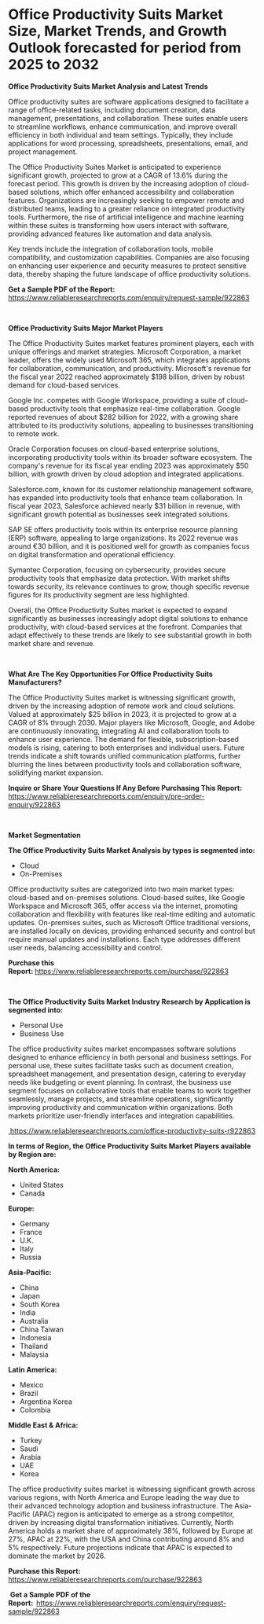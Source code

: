 <p><h1>Office Productivity Suits Market Size, Market Trends, and Growth Outlook forecasted for period from 2025 to 2032</h1></p><p><strong>Office Productivity Suits Market Analysis and Latest Trends</strong></p>
<p><p>Office productivity suites are software applications designed to facilitate a range of office-related tasks, including document creation, data management, presentations, and collaboration. These suites enable users to streamline workflows, enhance communication, and improve overall efficiency in both individual and team settings. Typically, they include applications for word processing, spreadsheets, presentations, email, and project management.</p><p>The Office Productivity Suites Market is anticipated to experience significant growth, projected to grow at a CAGR of 13.6% during the forecast period. This growth is driven by the increasing adoption of cloud-based solutions, which offer enhanced accessibility and collaboration features. Organizations are increasingly seeking to empower remote and distributed teams, leading to a greater reliance on integrated productivity tools. Furthermore, the rise of artificial intelligence and machine learning within these suites is transforming how users interact with software, providing advanced features like automation and data analysis.</p><p>Key trends include the integration of collaboration tools, mobile compatibility, and customization capabilities. Companies are also focusing on enhancing user experience and security measures to protect sensitive data, thereby shaping the future landscape of office productivity solutions.</p></p>
<p><strong>Get a Sample PDF of the Report:&nbsp;</strong> <a href="https://www.reliableresearchreports.com/enquiry/request-sample/922863?utm_campaign=12&utm_medium=2&utm_source=Github&utm_content=ia&utm_term=18042025&utm_id=office-productivity-suits">https://www.reliableresearchreports.com/enquiry/request-sample/922863</a></p>
<p>&nbsp;</p>
<p><strong>Office Productivity Suits Major Market Players</strong></p>
<p><p>The Office Productivity Suites market features prominent players, each with unique offerings and market strategies. Microsoft Corporation, a market leader, offers the widely used Microsoft 365, which integrates applications for collaboration, communication, and productivity. Microsoft's revenue for the fiscal year 2022 reached approximately $198 billion, driven by robust demand for cloud-based services.</p><p>Google Inc. competes with Google Workspace, providing a suite of cloud-based productivity tools that emphasize real-time collaboration. Google reported revenues of about $282 billion for 2022, with a growing share attributed to its productivity solutions, appealing to businesses transitioning to remote work.</p><p>Oracle Corporation focuses on cloud-based enterprise solutions, incorporating productivity tools within its broader software ecosystem. The company's revenue for its fiscal year ending 2023 was approximately $50 billion, with growth driven by cloud adoption and integrated applications. </p><p>Salesforce.com, known for its customer relationship management software, has expanded into productivity tools that enhance team collaboration. In fiscal year 2023, Salesforce achieved nearly $31 billion in revenue, with significant growth potential as businesses seek integrated solutions.</p><p>SAP SE offers productivity tools within its enterprise resource planning (ERP) software, appealing to large organizations. Its 2022 revenue was around €30 billion, and it is positioned well for growth as companies focus on digital transformation and operational efficiency.</p><p>Symantec Corporation, focusing on cybersecurity, provides secure productivity tools that emphasize data protection. With market shifts towards security, its relevance continues to grow, though specific revenue figures for its productivity segment are less highlighted.</p><p>Overall, the Office Productivity Suites market is expected to expand significantly as businesses increasingly adopt digital solutions to enhance productivity, with cloud-based services at the forefront. Companies that adapt effectively to these trends are likely to see substantial growth in both market share and revenue.</p></p>
<p>&nbsp;</p>
<p><strong>What Are The Key Opportunities For Office Productivity Suits Manufacturers?</strong></p>
<p><p>The Office Productivity Suites market is witnessing significant growth, driven by the increasing adoption of remote work and cloud solutions. Valued at approximately $25 billion in 2023, it is projected to grow at a CAGR of 8% through 2030. Major players like Microsoft, Google, and Adobe are continuously innovating, integrating AI and collaboration tools to enhance user experience. The demand for flexible, subscription-based models is rising, catering to both enterprises and individual users. Future trends indicate a shift towards unified communication platforms, further blurring the lines between productivity tools and collaboration software, solidifying market expansion.</p></p>
<p><strong>Inquire or Share Your Questions If Any Before Purchasing This Report:</strong> <a href="https://www.reliableresearchreports.com/enquiry/pre-order-enquiry/922863?utm_campaign=12&utm_medium=2&utm_source=Github&utm_content=ia&utm_term=18042025&utm_id=office-productivity-suits">https://www.reliableresearchreports.com/enquiry/pre-order-enquiry/922863</a></p>
<p>&nbsp;</p>
<p><strong>Market Segmentation</strong></p>
<p><strong>The Office Productivity Suits Market Analysis by types is segmented into:</strong></p>
<p><ul><li>Cloud</li><li>On-Premises</li></ul></p>
<p><p>Office productivity suites are categorized into two main market types: cloud-based and on-premises solutions. Cloud-based suites, like Google Workspace and Microsoft 365, offer access via the internet, promoting collaboration and flexibility with features like real-time editing and automatic updates. On-premises suites, such as Microsoft Office traditional versions, are installed locally on devices, providing enhanced security and control but require manual updates and installations. Each type addresses different user needs, balancing accessibility and control.</p></p>
<p><strong>Purchase this Report:&nbsp;</strong><a href="https://www.reliableresearchreports.com/purchase/922863?utm_campaign=12&utm_medium=2&utm_source=Github&utm_content=ia&utm_term=18042025&utm_id=office-productivity-suits">https://www.reliableresearchreports.com/purchase/922863</a></p>
<p>&nbsp;</p>
<p><strong>The Office Productivity Suits Market Industry Research by Application is segmented into:</strong></p>
<p><ul><li>Personal Use</li><li>Business Use</li></ul></p>
<p><p>The office productivity suites market encompasses software solutions designed to enhance efficiency in both personal and business settings. For personal use, these suites facilitate tasks such as document creation, spreadsheet management, and presentation design, catering to everyday needs like budgeting or event planning. In contrast, the business use segment focuses on collaborative tools that enable teams to work together seamlessly, manage projects, and streamline operations, significantly improving productivity and communication within organizations. Both markets prioritize user-friendly interfaces and integration capabilities.</p></p>
<p><a href="https://www.reliableresearchreports.com/office-productivity-suits-r922863?utm_campaign=12&utm_medium=2&utm_source=Github&utm_content=ia&utm_term=18042025&utm_id=office-productivity-suits">&nbsp;https://www.reliableresearchreports.com/office-productivity-suits-r922863</a></p>
<p><strong>In terms of Region, the Office Productivity Suits Market Players available by Region are:</strong></p>
<p>
    <p> <strong> North America: </strong>
        <ul>
            <li>United States</li>
            <li>Canada</li>
        </ul>
        </p> 
    <p> <strong> Europe: </strong>
        <ul>
            <li>Germany</li>
            <li>France</li>
            <li>U.K.</li>
            <li>Italy</li>
            <li>Russia</li>
        </ul>
        </p> 
    <p> <strong> Asia-Pacific: </strong>
        <ul>
            <li>China</li>
            <li>Japan</li>
            <li>South Korea</li>
            <li>India</li>
            <li>Australia</li>
            <li>China Taiwan</li>
            <li>Indonesia</li>
            <li>Thailand</li>
            <li>Malaysia</li>
        </ul>
        </p> 
    <p> <strong> Latin America: </strong>
        <ul>
            <li>Mexico</li>
            <li>Brazil</li>
            <li>Argentina Korea</li>
            <li>Colombia</li>
        </ul>
        </p> 
    <p> <strong> Middle East & Africa: </strong>
        <ul>
            <li>Turkey</li>
            <li>Saudi</li>
            <li>Arabia</li>
            <li>UAE</li>
            <li>Korea</li>
        </ul>
    </p>
    </p>
<p><p>The office productivity suites market is witnessing significant growth across various regions, with North America and Europe leading the way due to their advanced technology adoption and business infrastructure. The Asia-Pacific (APAC) region is anticipated to emerge as a strong competitor, driven by increasing digital transformation initiatives. Currently, North America holds a market share of approximately 38%, followed by Europe at 27%, APAC at 22%, with the USA and China contributing around 8% and 5% respectively. Future projections indicate that APAC is expected to dominate the market by 2026.</p></p>
<p><strong>Purchase this Report: </strong><a href="https://www.reliableresearchreports.com/purchase/922863?utm_campaign=12&utm_medium=2&utm_source=Github&utm_content=ia&utm_term=18042025&utm_id=office-productivity-suits">https://www.reliableresearchreports.com/purchase/922863</a></p>
<p>&nbsp;<strong>Get a Sample PDF of the Report:&nbsp;&nbsp;</strong><a href="https://www.reliableresearchreports.com/enquiry/request-sample/922863?utm_campaign=12&utm_medium=2&utm_source=Github&utm_content=ia&utm_term=18042025&utm_id=office-productivity-suits">https://www.reliableresearchreports.com/enquiry/request-sample/922863</a></p>
<p><strong></strong></p>
<p><p></p><p></p><p></p></p>
